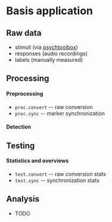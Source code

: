 Basis application
=================

Raw data
--------

- stimuli (via [psychtoolbox](http://psychtoolbox.org/))
- responses (audio recordings)
- labels (manually measured)

Processing
----------

#### Preprocessing

- `proc.convert` -- raw conversion
- `proc.sync` -- marker synchronization

#### Detection

Testing
-------

#### Statistics and overviews

- `test.convert` -- raw conversion stats
- `test.sync` -- synchronization stats

Analysis
--------

- TODO

